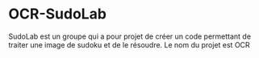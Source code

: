 # OCR-SudoLab
 SudoLab est un groupe qui a pour projet de créer un code permettant de traiter une image de sudoku et de le résoudre. Le nom du projet est OCR
